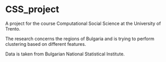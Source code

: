 # CSS_project
A project for the course Computational Social Science at the University of Trento.

The research concerns the regions of Bulgaria and is trying to perform clustering based on different features.

Data is taken from Bulgarian National Statistical Institute.
